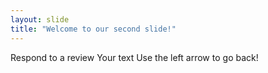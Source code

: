 ```yaml
---
layout: slide
title: "Welcome to our second slide!"
---
```

Respond to a review Your text
Use the left arrow to go back!
